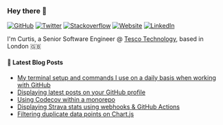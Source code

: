### Hey there 👋

[![GitHub](https://img.shields.io/badge/@curtiscde-171515?style=flat&labelColor=171515&logo=github&logoColor=white&link=https://github.com/curtiscde)](https://github.com/curtiscde)
[![Twitter](https://img.shields.io/badge/@curtcode-1ca0f1?style=flat&labelColor=1ca0f1&logo=twitter&logoColor=white&link=https://twitter.com/curtcode)](https://twitter.com/curtcode)
[![Stackoverflow](https://img.shields.io/badge/curtis-ef8236?style=flat&labelColor=ef8236&logo=stackoverflow&logoColor=white&link=https://stackoverflow.com/users/370103/curtis)](https://stackoverflow.com/users/370103/curtis)
[![Website](https://img.shields.io/badge/-curtiscode.dev-36d995?style=flat&logo=Google-Chrome&logoColor=white&link=https://curtiscode.dev)](https://curtiscode.dev)
[![LinkedIn](https://img.shields.io/badge/-curtis--timson-blue?style=flat&logo=Linkedin&logoColor=white&link=https://www.linkedin.com/in/curtis-timson)](https://www.linkedin.com/in/curtis-timson)

I'm Curtis, a Senior Software Engineer @ [Tesco Technology](https://www.tesco.com), based in London 🇬🇧

#### 📝 Latest Blog Posts
<!-- BLOG-POST-LIST:START -->
- [My terminal setup and commands I use on a daily basis when working with GitHub](https://www.curtiscode.dev/post/tools/terminal-commands-i-use-on-a-daily-basis/)
- [Displaying latest posts on your GitHub profile](https://www.curtiscode.dev/post/github-profile-latest-posts/)
- [Using Codecov within a monorepo](https://www.curtiscode.dev/post/tools/codecov-monorepo/)
- [Displaying Strava stats using webhooks &amp; GitHub Actions](https://www.curtiscode.dev/post/project/displaying-strava-stats-using-webhooks/)
- [Filtering duplicate data points on Chart.js](https://www.curtiscode.dev/post/js/chartjs-filtering-duplicate-data/)
<!-- BLOG-POST-LIST:END -->


<!--
**curtiscde/curtiscde** is a ✨ _special_ ✨ repository because its `README.md` (this file) appears on your GitHub profile.

Here are some ideas to get you started:

- 🔭 I’m currently working on ...
- 🌱 I’m currently learning ...
- 👯 I’m looking to collaborate on ...
- 🤔 I’m looking for help with ...
- 💬 Ask me about ...
- 📫 How to reach me: ...
- 😄 Pronouns: ...
- ⚡ Fun fact: ...
-->
